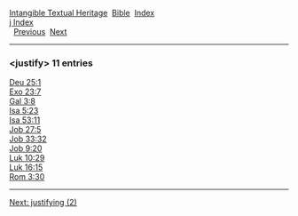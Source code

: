 [Intangible Textual Heritage](../../index)  [Bible](../index) 
[Index](index)   
[j Index](_j_)  
  [Previous](c06391)  [Next](c06393) 

------------------------------------------------------------------------

### &lt;justify&gt; 11 entries

[Deu 25:1](../kjv/deu025.htm#001)  
[Exo 23:7](../kjv/exo023.htm#007)  
[Gal 3:8](../kjv/gal003.htm#008)  
[Isa 5:23](../kjv/isa005.htm#023)  
[Isa 53:11](../kjv/isa053.htm#011)  
[Job 27:5](../kjv/job027.htm#005)  
[Job 33:32](../kjv/job033.htm#032)  
[Job 9:20](../kjv/job009.htm#020)  
[Luk 10:29](../kjv/luk010.htm#029)  
[Luk 16:15](../kjv/luk016.htm#015)  
[Rom 3:30](../kjv/rom003.htm#030)  

------------------------------------------------------------------------

[Next: justifying (2)](c06393)
